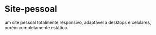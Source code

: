 # Site-pessoal
um site pessoal totalmente responsivo, adaptável a desktops e celulares, porém completamente estático.

